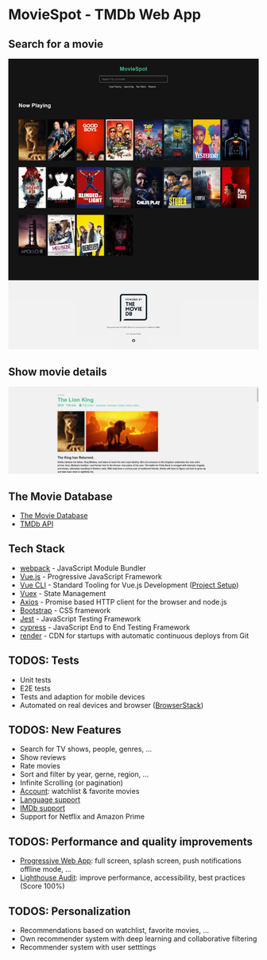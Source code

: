 # MovieSpot - TMDb Web App

## Search for a movie

![MovieSpot](doc/moviespot.png)

## Show movie details

![MovieSpot](doc/moviespot-details.png)


## The Movie Database

* [The Movie Database](https://www.themoviedb.org)
* [TMDb API](https://developers.themoviedb.org/3) 

## Tech Stack

* [webpack](https://webpack.js.org/) - JavaScript Module Bundler
* [Vue.js](https://vuejs.org/) - Progressive JavaScript Framework
* [Vue CLI](https://cli.vuejs.org/) - Standard Tooling for Vue.js Development ([Project Setup](doc/SETUP.md))
* [Vuex](https://vuex.vuejs.org/) - State Management
* [Axios](https://github.com/axios/axios) - Promise based HTTP client for the browser and node.js
* [Bootstrap](https://getbootstrap.com/) - CSS framework
* [Jest](https://jestjs.io/) - JavaScript Testing Framework
* [cypress](https://www.cypress.io/) - JavaScript End to End Testing Framework
* [render](https://render.com/) - CDN for startups with automatic continuous deploys from Git

## TODOS: Tests

* Unit tests
* E2E tests
* Tests and adaption for mobile devices
* Automated on real devices and browser ([BrowserStack](https://www.browserstack.com/))

## TODOS: New Features

* Search for TV shows, people, genres, ...
* Show reviews
* Rate movies
* Sort and filter by year, gerne, region, ...
* Infinite Scrolling (or pagination)
* [Account](https://developers.themoviedb.org/3/account/get-account-details): watchlist & favorite movies 
* [Language support](https://developers.themoviedb.org/3/getting-started/languages)
* [IMDb support](https://developers.themoviedb.org/3/getting-started/languages)
* Support for Netflix and Amazon Prime

## TODOS: Performance and quality improvements
* [Progressive Web App](https://developers.google.com/web/progressive-web-apps/): full screen, splash screen, push notifications offline mode, ...
* [Lighthouse Audit](https://web.dev/measure): improve performance, accessibility, best practices (Score 100%)

## TODOS: Personalization
* Recommendations based on watchlist, favorite movies, ...
* Own recommender system with deep learning and collaborative filtering
* Recommender system with user setttings

